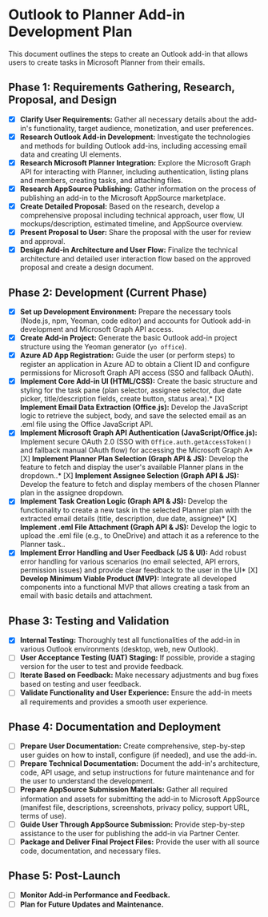 # Outlook to Planner Add-in Development Plan

This document outlines the steps to create an Outlook add-in that allows users to create tasks in Microsoft Planner from their emails.

## Phase 1: Requirements Gathering, Research, Proposal, and Design

*   [X] **Clarify User Requirements:** Gather all necessary details about the add-in's functionality, target audience, monetization, and user preferences.
*   [X] **Research Outlook Add-in Development:** Investigate the technologies and methods for building Outlook add-ins, including accessing email data and creating UI elements.
*   [X] **Research Microsoft Planner Integration:** Explore the Microsoft Graph API for interacting with Planner, including authentication, listing plans and members, creating tasks, and attaching files.
*   [X] **Research AppSource Publishing:** Gather information on the process of publishing an add-in to the Microsoft AppSource marketplace.
*   [X] **Create Detailed Proposal:** Based on the research, develop a comprehensive proposal including technical approach, user flow, UI mockups/description, estimated timeline, and AppSource overview.
*   [X] **Present Proposal to User:** Share the proposal with the user for review and approval.
*   [X] **Design Add-in Architecture and User Flow:** Finalize the technical architecture and detailed user interaction flow based on the approved proposal and create a design document.

## Phase 2: Development (Current Phase)

*   [X] **Set up Development Environment:** Prepare the necessary tools (Node.js, npm, Yeoman, code editor) and accounts for Outlook add-in development and Microsoft Graph API access.
*   [X] **Create Add-in Project:** Generate the basic Outlook add-in project structure using the Yeoman generator (`yo office`).
*   [X] **Azure AD App Registration:** Guide the user (or perform steps) to register an application in Azure AD to obtain a Client ID and configure permissions for Microsoft Graph API access (SSO and fallback OAuth).
*   [X] **Implement Core Add-in UI (HTML/CSS):** Create the basic structure and styling for the task pane (plan selector, assignee selector, due date picker, title/description fields, create button, status area).*   [X] **Implement Email Data Extraction (Office.js):** Develop the JavaScript logic to retrieve the subject, body, and save the selected email as an .eml file using the Office JavaScript API.
*   [X] **Implement Microsoft Graph API Authentication (JavaScript/Office.js):** Implement secure OAuth 2.0 (SSO with `Office.auth.getAccessToken()` and fallback manual OAuth flow) for accessing the Microsoft Graph A*   [X] **Implement Planner Plan Selection (Graph API & JS):** Develop the feature to fetch and display the user\'s available Planner plans in the dropdown..*   [X] **Implement Assignee Selection (Graph API & JS):** Develop the feature to fetch and display members of the chosen Planner plan in the assignee dropdown.
*   [X] **Implement Task Creation Logic (Graph API & JS):** Develop the functionality to create a new task in the selected Planner plan with the extracted email details (title, description, due date, assignee)*   [X] **Implement .eml File Attachment (Graph API & JS):** Develop the logic to upload the .eml file (e.g., to OneDrive) and attach it as a reference to the Planner task..
*   [X] **Implement Error Handling and User Feedback (JS & UI):** Add robust error handling for various scenarios (no email selected, API errors, permission issues) and provide clear feedback to the user in the UI*   [X] **Develop Minimum Viable Product (MVP):** Integrate all developed components into a functional MVP that allows creating a task from an email with basic details and attachment.

## Phase 3: Testing and Validation

*   [X] **Internal Testing:** Thoroughly test all functionalities of the add-in in various Outlook environments (desktop, web, new Outlook).
*   [ ] **User Acceptance Testing (UAT) Staging:** If possible, provide a staging version for the user to test and provide feedback.
*   [ ] **Iterate Based on Feedback:** Make necessary adjustments and bug fixes based on testing and user feedback.
*   [ ] **Validate Functionality and User Experience:** Ensure the add-in meets all requirements and provides a smooth user experience.

## Phase 4: Documentation and Deployment

*   [ ] **Prepare User Documentation:** Create comprehensive, step-by-step user guides on how to install, configure (if needed), and use the add-in.
*   [ ] **Prepare Technical Documentation:** Document the add-in's architecture, code, API usage, and setup instructions for future maintenance and for the user to understand the development.
*   [ ] **Prepare AppSource Submission Materials:** Gather all required information and assets for submitting the add-in to Microsoft AppSource (manifest file, descriptions, screenshots, privacy policy, support URL, terms of use).
*   [ ] **Guide User Through AppSource Submission:** Provide step-by-step assistance to the user for publishing the add-in via Partner Center.
*   [ ] **Package and Deliver Final Project Files:** Provide the user with all source code, documentation, and necessary files.

## Phase 5: Post-Launch

*   [ ] **Monitor Add-in Performance and Feedback.**
*   [ ] **Plan for Future Updates and Maintenance.**
